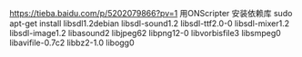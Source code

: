 https://tieba.baidu.com/p/5202079866?pv=1
用ONScripter
安装依赖库 sudo apt-get install libsdl1.2debian libsdl-sound1.2 libsdl-ttf2.0-0 libsdl-mixer1.2 libsdl-image1.2 libasound2 libjpeg62 libpng12-0 libvorbisfile3 libsmpeg0 libavifile-0.7c2 libbz2-1.0 libogg0